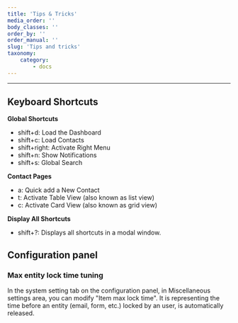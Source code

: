 ```yaml
---
title: 'Tips & Tricks'
media_order: ''
body_classes: ''
order_by: ''
order_manual: ''
slug: 'Tips and tricks'
taxonomy:
    category:
        - docs
---
```


------------------

## Keyboard Shortcuts
**Global Shortcuts**
* shift+d: Load the Dashboard
* shift+c: Load Contacts
* shift+right: Activate Right Menu
* shift+n: Show Notifications
* shift+s: Global Search

**Contact Pages**
* a: Quick add a New Contact
* t: Activate Table View (also known as list view)
* c: Activate Card View (also known as grid view)

**Display All Shortcuts**
* shift+?: Displays all shortcuts in a modal window.

## Configuration panel

### Max entity lock time tuning

In the system setting tab on the configuration panel, in Miscellaneous settings area, you can modify "Item max lock time". 
It is representing the time before an entity (email, form, etc.) locked by an user, is automatically released.
